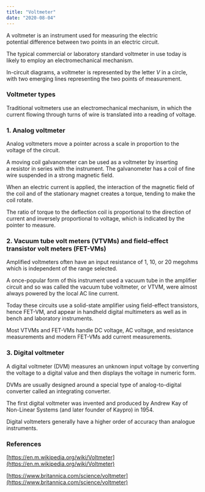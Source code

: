 ```yaml
---
title: "Voltmeter"
date: "2020-08-04"
---
```


A voltmeter is an instrument used for measuring the electric potential difference between two points in an electric circuit.

The typical commercial or laboratory standard voltmeter in use today is likely to employ an electromechanical mechanism.

In-circuit diagrams, a voltmeter is represented by the letter _V_ in a circle, with two emerging lines representing the two points of measurement.

### Voltmeter types

Traditional voltmeters use an electromechanical mechanism, in which the current flowing through turns of wire is translated into a reading of voltage.

### 1\. Analog voltmeter

Analog voltmeters move a pointer across a scale in proportion to the voltage of the circuit.

A moving coil galvanometer can be used as a voltmeter by inserting a resistor in series with the instrument. The galvanometer has a coil of fine wire suspended in a strong magnetic field.

When an electric current is applied, the interaction of the magnetic field of the coil and of the stationary magnet creates a torque, tending to make the coil rotate. 

The ratio of torque to the deflection coil is proportional to the direction of current and inversely proportional to voltage, which is indicated by the pointer to measure.

### 2\. Vacuum tube volt meters (VTVMs) and field-effect transistor volt meters (FET-VMs)

Amplified voltmeters often have an input resistance of 1, 10, or 20 megohms which is independent of the range selected. 

A once-popular form of this instrument used a vacuum tube in the amplifier circuit and so was called the vacuum tube voltmeter, or VTVM, were almost always powered by the local AC line current.

Today these circuits use a solid-state amplifier using field-effect transistors, hence FET-VM, and appear in handheld digital multimeters as well as in bench and laboratory instruments. 

Most VTVMs and FET-VMs handle DC voltage, AC voltage, and resistance measurements and modern FET-VMs add current measurements.

### 3\. Digital voltmeter

A digital voltmeter (DVM) measures an unknown input voltage by converting the voltage to a digital value and then displays the voltage in numeric form.

DVMs are usually designed around a special type of analog-to-digital converter called an integrating converter.

The first digital voltmeter was invented and produced by Andrew Kay of Non-Linear Systems (and later founder of Kaypro) in 1954.

Digital voltmeters generally have a higher order of accuracy than analogue instruments.

### References

[https://en.m.wikipedia.org/wiki/Voltmeter](https://en.m.wikipedia.org/wiki/Voltmeter)

[https://www.britannica.com/science/voltmeter](https://www.britannica.com/science/voltmeter)
